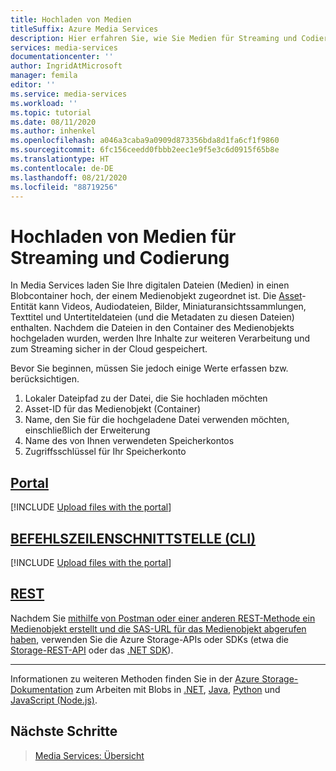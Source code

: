 ```yaml
---
title: Hochladen von Medien
titleSuffix: Azure Media Services
description: Hier erfahren Sie, wie Sie Medien für Streaming und Codierung hochladen.
services: media-services
documentationcenter: ''
author: IngridAtMicrosoft
manager: femila
editor: ''
ms.service: media-services
ms.workload: ''
ms.topic: tutorial
ms.date: 08/11/2020
ms.author: inhenkel
ms.openlocfilehash: a046a3caba9a0909d873356bda8d1fa6cf1f9860
ms.sourcegitcommit: 6fc156ceedd0fbbb2eec1e9f5e3c6d0915f65b8e
ms.translationtype: HT
ms.contentlocale: de-DE
ms.lasthandoff: 08/21/2020
ms.locfileid: "88719256"
---
```

# <a name="upload-media-for-streaming-or-encoding"></a>Hochladen von Medien für Streaming und Codierung

In Media Services laden Sie Ihre digitalen Dateien (Medien) in einen Blobcontainer hoch, der einem Medienobjekt zugeordnet ist. Die [Asset](/rest/api/media/operations/asset)-Entität kann Videos, Audiodateien, Bilder, Miniaturansichtssammlungen, Texttitel und Untertiteldateien (und die Metadaten zu diesen Dateien) enthalten. Nachdem die Dateien in den Container des Medienobjekts hochgeladen wurden, werden Ihre Inhalte zur weiteren Verarbeitung und zum Streaming sicher in der Cloud gespeichert.

Bevor Sie beginnen, müssen Sie jedoch einige Werte erfassen bzw. berücksichtigen.

1. Lokaler Dateipfad zu der Datei, die Sie hochladen möchten
1. Asset-ID für das Medienobjekt (Container)
1. Name, den Sie für die hochgeladene Datei verwenden möchten, einschließlich der Erweiterung
1. Name des von Ihnen verwendeten Speicherkontos
1. Zugriffsschlüssel für Ihr Speicherkonto

## <a name="portal"></a>[Portal](#tab/portal/)

[!INCLUDE [Upload files with the portal](./includes/task-upload-file-to-asset-portal.md)]

## <a name="cli"></a>[BEFEHLSZEILENSCHNITTSTELLE (CLI)](#tab/cli/)

[!INCLUDE [Upload files with the portal](./includes/task-upload-file-to-asset-cli.md)]

## <a name="rest"></a>[REST](#tab/rest/)

Nachdem Sie [mithilfe von Postman oder einer anderen REST-Methode ein Medienobjekt erstellt und die SAS-URL für das Medienobjekt abgerufen haben](how-to-create-asset.md?tabs=rest), verwenden Sie die Azure Storage-APIs oder SDKs (etwa die [Storage-REST-API](../../storage/common/storage-rest-api-auth.md) oder das [.NET SDK](../../storage/blobs/storage-quickstart-blobs-dotnet.md)).

---
<!-- add these to the tabs when available -->
Informationen zu weiteren Methoden finden Sie in der [Azure Storage-Dokumentation](https://docs.microsoft.com/azure/storage/blobs/) zum Arbeiten mit Blobs in [.NET](https://docs.microsoft.com/azure/storage/blobs/storage-quickstart-blobs-dotnet), [Java](https://docs.microsoft.com/azure/storage/blobs/storage-quickstart-blobs-java), [Python](https://docs.microsoft.com/azure/storage/blobs/storage-quickstart-blobs-python) und [JavaScript (Node.js)](https://docs.microsoft.com/azure/storage/blobs/storage-quickstart-blobs-nodejs).

## <a name="next-steps"></a>Nächste Schritte

> [Media Services: Übersicht](media-services-overview.md)

